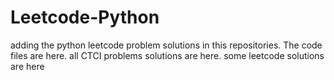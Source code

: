 # Leetcode-Python
adding the python leetcode problem solutions in this repositories. 
The code files are here.
all CTCI problems solutions are here.
some leetcode solutions are here













































































































































































































































































































































































































































































































































































































































































































































































































































